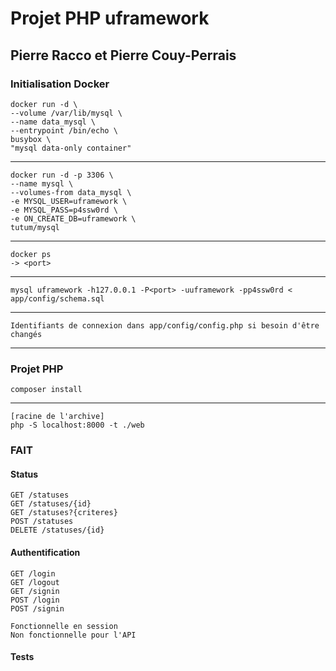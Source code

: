 # Projet PHP uframework

## Pierre Racco et Pierre Couy-Perrais

### Initialisation Docker

    docker run -d \
    --volume /var/lib/mysql \
    --name data_mysql \
    --entrypoint /bin/echo \
    busybox \
    "mysql data-only container"

--- 

    docker run -d -p 3306 \
    --name mysql \
    --volumes-from data_mysql \
    -e MYSQL_USER=uframework \
    -e MYSQL_PASS=p4ssw0rd \
    -e ON_CREATE_DB=uframework \
    tutum/mysql

---

	docker ps 
	-> <port>

--- 
	
	mysql uframework -h127.0.0.1 -P<port> -uuframework -pp4ssw0rd < app/config/schema.sql

---

	Identifiants de connexion dans app/config/config.php si besoin d'être changés

---

### Projet PHP

	composer install

---
	[racine de l'archive]
	php -S localhost:8000 -t ./web


### FAIT

#### Status

	GET /statuses
	GET /statuses/{id}
	GET /statuses?{criteres}
	POST /statuses
	DELETE /statuses/{id}

#### Authentification

	GET /login
	GET /logout
	GET /signin
	POST /login
	POST /signin

	Fonctionnelle en session
	Non fonctionnelle pour l'API

#### Tests


